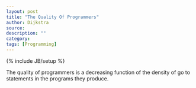 ```yaml
---
layout: post
title: "The Quality Of Programmers"
author: Dijkstra
source:
description: ""
category:
tags: [Programming]
---
```

{% include JB/setup %}

The quality of programmers is a decreasing function of the density of go to statements in the programs they produce.
